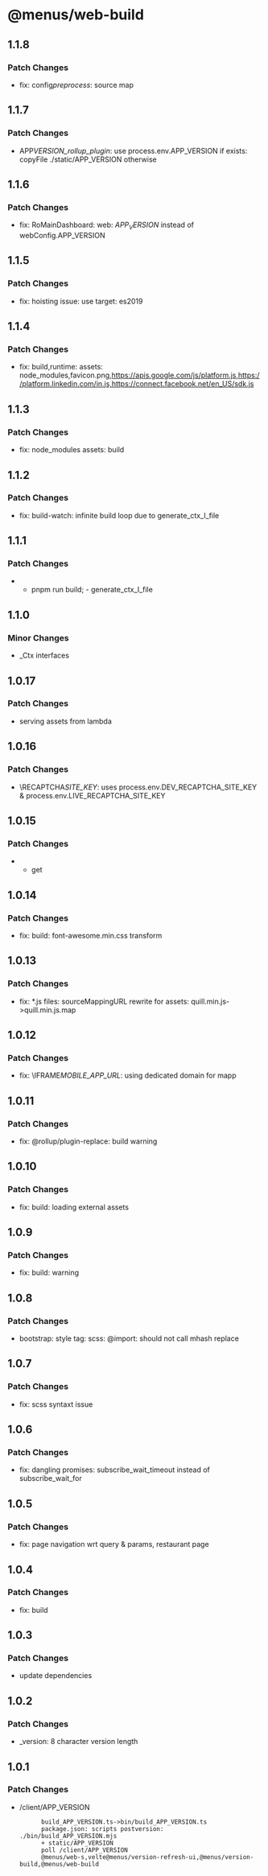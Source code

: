 # @menus/web-build

## 1.1.8

### Patch Changes

- fix: config*preprocess*: source map

## 1.1.7

### Patch Changes

- APP*VERSION_rollup_plugin*: use process.env.APP_VERSION if exists: copyFile ./static/APP_VERSION otherwise

## 1.1.6

### Patch Changes

- fix: RoMainDashboard: web: $APP_VERSION$ instead of webConfig.APP_VERSION

## 1.1.5

### Patch Changes

- fix: hoisting issue: use target: es2019

## 1.1.4

### Patch Changes

- fix: build,runtime: assets: node_modules,favicon.png,https://apis.google.com/js/platform.js,https://platform.linkedin.com/in.js,https://connect.facebook.net/en_US/sdk.js

## 1.1.3

### Patch Changes

- fix: node_modules assets: build

## 1.1.2

### Patch Changes

- fix: build-watch: infinite build loop due to generate_ctx_I_file

## 1.1.1

### Patch Changes

- - pnpm run build; - generate_ctx_I_file

## 1.1.0

### Minor Changes

- \_Ctx interfaces

## 1.0.17

### Patch Changes

- serving assets from lambda

## 1.0.16

### Patch Changes

- \RECAPTCHA*SITE_KEY*: uses process.env.DEV_RECAPTCHA_SITE_KEY & process.env.LIVE_RECAPTCHA_SITE_KEY

## 1.0.15

### Patch Changes

- - get

## 1.0.14

### Patch Changes

- fix: build: font-awesome.min.css transform

## 1.0.13

### Patch Changes

- fix: \*.js files: sourceMappingURL rewrite for assets: quill.min.js->quill.min.js.map

## 1.0.12

### Patch Changes

- fix: \IFRAME*MOBILE_APP_URL*: using dedicated domain for mapp

## 1.0.11

### Patch Changes

- fix: @rollup/plugin-replace: build warning

## 1.0.10

### Patch Changes

- fix: build: loading external assets

## 1.0.9

### Patch Changes

- fix: build: warning

## 1.0.8

### Patch Changes

- bootstrap: style tag: scss: @import: should not call mhash replace

## 1.0.7

### Patch Changes

- fix: scss syntaxt issue

## 1.0.6

### Patch Changes

- fix: dangling promises: subscribe_wait_timeout instead of subscribe_wait_for

## 1.0.5

### Patch Changes

- fix: page navigation wrt query & params, restaurant page

## 1.0.4

### Patch Changes

- fix: build

## 1.0.3

### Patch Changes

- update dependencies

## 1.0.2

### Patch Changes

- \_version: 8 character version length

## 1.0.1

### Patch Changes

- /client/APP_VERSION

      	    build_APP_VERSION.ts->bin/build_APP_VERSION.ts
      	    package.json: scripts postversion: ./bin/build_APP_VERSION.mjs
      	    + static/APP_VERSION
      	    poll /client/APP_VERSION
      	    @menus/web-s,velte@menus/version-refresh-ui,@menus/version-build,@menus/web-build
